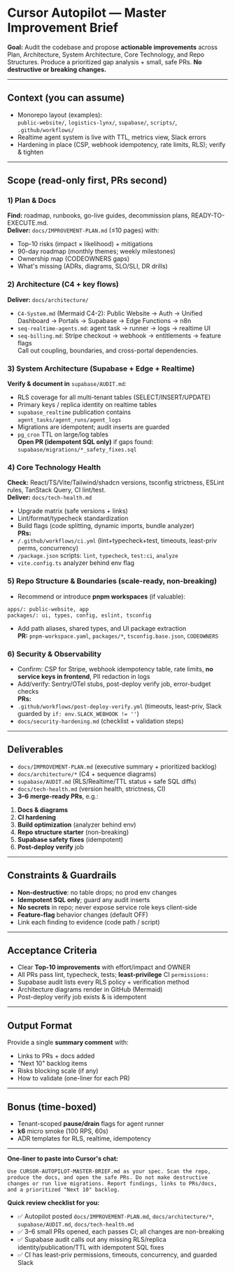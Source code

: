 # Cursor Autopilot — Master Improvement Brief

**Goal:** Audit the codebase and propose **actionable improvements** across Plan, Architecture, System Architecture, Core Technology, and Repo Structures. Produce a prioritized gap analysis + small, safe PRs. **No destructive or breaking changes.**

---

## Context (you can assume)

- Monorepo layout (examples):  
  `public-website/`, `logistics-lynx/`, `supabase/`, `scripts/`, `.github/workflows/`
- Realtime agent system is live with TTL, metrics view, Slack errors
- Hardening in place (CSP, webhook idempotency, rate limits, RLS); verify & tighten

---

## Scope (read-only first, PRs second)

### 1) Plan & Docs
**Find:** roadmap, runbooks, go-live guides, decommission plans, READY-TO-EXECUTE.md.  
**Deliver:** `docs/IMPROVEMENT-PLAN.md` (≤10 pages) with:
- Top-10 risks (impact × likelihood) + mitigations
- 90-day roadmap (monthly themes; weekly milestones)
- Ownership map (CODEOWNERS gaps)
- What's missing (ADRs, diagrams, SLO/SLI, DR drills)

### 2) Architecture (C4 + key flows)
**Deliver:** `docs/architecture/`
- `C4-System.md` (Mermaid C4-2): Public Website → Auth → Unified Dashboard → Portals → Supabase → Edge Functions → n8n
- `seq-realtime-agents.md`: agent task → runner → logs → realtime UI
- `seq-billing.md`: Stripe checkout → webhook → entitlements → feature flags  
Call out coupling, boundaries, and cross-portal dependencies.

### 3) System Architecture (Supabase + Edge + Realtime)
**Verify & document in** `supabase/AUDIT.md`:
- RLS coverage for all multi-tenant tables (SELECT/INSERT/UPDATE)
- Primary keys / replica identity on realtime tables
- `supabase_realtime` publication contains `agent_tasks/agent_runs/agent_logs`
- Migrations are idempotent; audit inserts are guarded
- `pg_cron` TTL on large/log tables  
**Open PR (idempotent SQL only)** if gaps found: `supabase/migrations/*_safety_fixes.sql`

### 4) Core Technology Health
**Check:** React/TS/Vite/Tailwind/shadcn versions, tsconfig strictness, ESLint rules, TanStack Query, CI lint/test.  
**Deliver:** `docs/tech-health.md`
- Upgrade matrix (safe versions + links)
- Lint/format/typecheck standardization
- Build flags (code splitting, dynamic imports, bundle analyzer)  
**PRs:**
- `/.github/workflows/ci.yml` (lint+typecheck+test, timeouts, least-priv perms, concurrency)
- `/package.json` scripts: `lint`, `typecheck`, `test:ci`, `analyze`
- `vite.config.ts` analyzer behind env flag

### 5) Repo Structure & Boundaries (scale-ready, non-breaking)
- Recommend or introduce **pnpm workspaces** (if valuable):
```
apps/: public-website, app
packages/: ui, types, config, eslint, tsconfig
```
- Add path aliases, shared types, and UI package extraction  
**PR:** `pnpm-workspace.yaml`, `packages/*`, `tsconfig.base.json`, `CODEOWNERS`

### 6) Security & Observability
- Confirm: CSP for Stripe, webhook idempotency table, rate limits, **no service keys in frontend**, PII redaction in logs
- Add/verify: Sentry/OTel stubs, post-deploy verify job, error-budget checks  
**PRs:**
- `.github/workflows/post-deploy-verify.yml` (timeouts, least-priv, Slack guarded by `if: env.SLACK_WEBHOOK != ''`)
- `docs/security-hardening.md` (checklist + validation steps)

---

## Deliverables

- `docs/IMPROVEMENT-PLAN.md` (executive summary + prioritized backlog)
- `docs/architecture/*` (C4 + sequence diagrams)
- `supabase/AUDIT.md` (RLS/Realtime/TTL status + safe SQL diffs)
- `docs/tech-health.md` (version health, strictness, CI)
- **3–6 merge-ready PRs**, e.g.:
1. **Docs & diagrams**
2. **CI hardening**
3. **Build optimization** (analyzer behind env)
4. **Repo structure starter** (non-breaking)
5. **Supabase safety fixes** (idempotent)
6. **Post-deploy verify** job

---

## Constraints & Guardrails

- **Non-destructive**: no table drops; no prod env changes
- **Idempotent SQL only**; guard any audit inserts
- **No secrets** in repo; never expose service role keys client-side
- **Feature-flag** behavior changes (default OFF)
- Link each finding to evidence (code path / script)

---

## Acceptance Criteria

- Clear **Top-10 improvements** with effort/impact and OWNER
- All PRs pass lint, typecheck, tests; **least-privilege** CI `permissions:`
- Supabase audit lists every RLS policy + verification method
- Architecture diagrams render in GitHub (Mermaid)
- Post-deploy verify job exists & is idempotent

---

## Output Format

Provide a single **summary comment** with:
- Links to PRs + docs added
- "Next 10" backlog items
- Risks blocking scale (if any)
- How to validate (one-liner for each PR)

---

## Bonus (time-boxed)

- Tenant-scoped **pause/drain** flags for agent runner
- **k6** micro smoke (100 RPS, 60s)
- ADR templates for RLS, realtime, idempotency

---

**One-liner to paste into Cursor's chat:**
```
Use CURSOR-AUTOPILOT-MASTER-BRIEF.md as your spec. Scan the repo, produce the docs, and open the safe PRs. Do not make destructive changes or run live migrations. Report findings, links to PRs/docs, and a prioritized "Next 10" backlog.
```

**Quick review checklist for you:**
- ✅ Autopilot posted `docs/IMPROVEMENT-PLAN.md`, `docs/architecture/*`, `supabase/AUDIT.md`, `docs/tech-health.md`
- ✅ 3–6 small PRs opened, each passes CI; all changes are non-breaking
- ✅ Supabase audit calls out any missing RLS/replica identity/publication/TTL with idempotent SQL fixes
- ✅ CI has least-priv permissions, timeouts, concurrency, and guarded Slack
